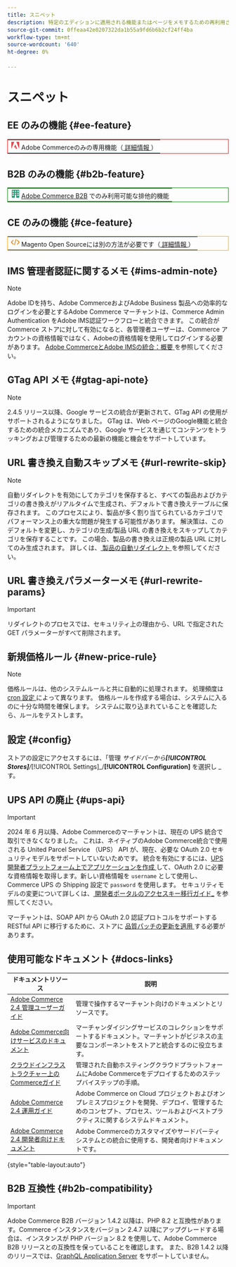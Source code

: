 ```yaml
---
title: スニペット
description: 特定のエディションに適用される機能またはページをメモするための再利用されたメモと視覚的要素
source-git-commit: 0ffeaa42e0207322da1b55a9fd6b6b2cf24ff4ba
workflow-type: tm+mt
source-wordcount: '640'
ht-degree: 0%

---
```


# スニペット

## EE のみの機能 {#ee-feature}

<table style="border:1px solid red">
<tr><td><img alt="Adobe Commerce機能" src="../assets/adobe-logo.svg" width="20" height="20" /> Adobe Commerceのみの専用機能（<a href="https://experienceleague.adobe.com/docs/commerce-admin/user-guides/home.html?lang=ja#product-editions"> 詳細情報 </a>）</td></tr>
</table>

## B2B のみの機能 {#b2b-feature}

<table style="border:1px solid green">
<tr><td><img alt="Adobe Commerce B2B 機能" src="../assets/b2b.svg" width="20" height="20" /> <a href="https://experienceleague.adobe.com/docs/commerce-admin/b2b/introduction.html?lang=ja">Adobe Commerce B2B</a> でのみ利用可能な排他的機能</td></tr>
</table>

## CE のみの機能 {#ce-feature}

<table style="border:1px solid orange">
<tr><td><img alt="Magento Open Source機能" src="../assets/open-source.svg" width="20" height="20" /> Magento Open Sourceには別の方法が必要です（<a href="https://experienceleague.adobe.com/docs/commerce-admin/user-guides/home.html?lang=ja#product-editions"> 詳細情報 </a>）</td></tr>
</table>

## IMS 管理者認証に関するメモ {#ims-admin-note}

>[!NOTE]
>
>Adobe IDを持ち、Adobe CommerceおよびAdobe Business 製品への効率的なログインを必要とするAdobe Commerce マーチャントは、Commerce Admin Authentication をAdobe IMS認証ワークフローと統合できます。 この統合がCommerce ストアに対して有効になると、各管理者ユーザーは、Commerce アカウントの資格情報ではなく、Adobeの資格情報を使用してログインする必要があります。 [Adobe CommerceとAdobe IMSの統合：概要 ](/help/getting-started/adobe-ims-integration-overview.md) を参照してください。

## GTag API メモ {#gtag-api-note}

>[!NOTE]
>
>2.4.5 リリース以降、Google サービスの統合が更新されて、GTag API の使用がサポートされるようになりました。 GTag は、Web ページのGoogle機能と統合するための統合メカニズムであり、Google サービスを通じてコンテンツをトラッキングおよび管理するための最新の機能と機会をサポートしています。

## URL 書き換え自動スキップメモ {#url-rewrite-skip}

>[!NOTE]
>
>自動リダイレクトを有効にしてカテゴリを保存すると、すべての製品およびカテゴリの書き換えがリアルタイムで生成され、デフォルトで書き換えテーブルに保存されます。 このプロセスにより、製品が多く割り当てられているカテゴリでパフォーマンス上の重大な問題が発生する可能性があります。 解決策は、このデフォルトを変更し、カテゴリの生成/製品 URL の書き換えをスキップしてカテゴリを保存することです。 この場合、製品の書き換えは正規の製品 URL に対してのみ生成されます。 詳しくは、[ 製品の自動リダイレクト ](/help/merchandising-promotions/url-redirect-product-automatic.md) を参照してください。

## URL 書き換えパラメーターメモ {#url-rewrite-params}

>[!IMPORTANT]
>
>リダイレクトのプロセスでは、セキュリティ上の理由から、URL で指定されたGET パラメーターがすべて削除されます。

## 新規価格ルール {#new-price-rule}

>[!NOTE]
>
>価格ルールは、他のシステムルールと共に自動的に処理されます。 処理頻度は [cron 設定 ](https://experienceleague.adobe.com/docs/commerce-operations/configuration-guide/cli/configure-cron-jobs.html?lang=ja) によって異なります。 価格ルールを作成する場合は、システムに入るのに十分な時間を確保します。 システムに取り込まれていることを確認したら、ルールをテストします。

## 設定 {#config}

ストアの設定にアクセスするには、「管理 _サイドバーから&#x200B;**[!UICONTROL Stores]**/_[!UICONTROL Settings]_/**[!UICONTROL Configuration]** を選択し _す。

## UPS API の廃止 {#ups-api}

>[!IMPORTANT]
>
>2024 年 6 月以降、Adobe Commerceのマーチャントは、現在の UPS 統合で取引できなくなりました。 これは、ネイティブのAdobe Commerce統合で使用される United Parcel Service （UPS） API が、現在、必要な OAuth 2.0 セキュリティモデルをサポートしていないためです。 統合を有効にするには、[UPS 開発者プラットフォーム上でアプリケーションを作成 ](https://developer.ups.com/get-started) して、OAuth 2.0 に必要な資格情報を取得します。新しい資格情報を `username` として使用し、Commerce UPS の Shipping 設定で `password` を使用します。 セキュリティモデルの変更について詳しくは、[ 開発者ポータルのアクセスキー移行ガイド_](https://developer.ups.com/oauth-developer-guide) を参照してください。<br/>
>
>マーチャントは、SOAP API から OAuth 2.0 認証プロトコルをサポートする RESTful API に移行するために、ストアに [ 品質パッチの更新を適用 ](https://experienceleague.adobe.com/docs/commerce-knowledge-base/kb/troubleshooting/known-issues-patches-attached/ups-shipping-method-integration-migration-from-soap-to-restful-api.html?lang=ja) する必要があります。


## 使用可能なドキュメント {#docs-links}

| ドキュメントリソース | 説明 |
|----------------------- | ----------- |
| [Adobe Commerce 2.4 管理ユーザーガイド ](../landing/home.md) | 管理で操作するマーチャント向けのドキュメントとリソースです。 |
| [Adobe Commerce向けサービスのドキュメント ](https://experienceleague.adobe.com/docs/commerce/user-guides/home.html?lang=ja) | マーチャンダイジングサービスのコレクションをサポートするドキュメント。マーチャントがビジネスの主要なコンポーネントをストアと統合するのに役立ちます。 |
| [ クラウドインフラストラクチャー上のCommerceガイド ](https://experienceleague.adobe.com/docs/commerce-cloud-service/user-guide/overview.html?lang=ja) | 管理された自動ホスティングクラウドプラットフォームにAdobe Commerceをデプロイするためのステップバイステップの手順。 |
| [Adobe Commerce 2.4 運用ガイド ](https://experienceleague.adobe.com/docs/commerce-operations/operational-guides/home.html?lang=ja) | Adobe Commerce on Cloud プロジェクトおよびオンプレミスプロジェクトを開発、デプロイ、管理するためのコンセプト、プロセス、ツールおよびベストプラクティスに関するシステムドキュメント。 |
| [Adobe Commerce 2.4 開発者向けドキュメント ](https://developer.adobe.com/commerce/docs) | Adobe Commerceのカスタマイズやサードパーティシステムとの統合に使用する、開発者向けドキュメントです。 |

{style="table-layout:auto"}

## B2B 互換性 {#b2b-compatibility}

>[!IMPORTANT]
>
>Adobe Commerce B2B バージョン 1.4.2 以降は、PHP 8.2 と互換性があります。Commerce インスタンスをバージョン 2.4.7 以降にアップグレードする場合は、インスタンスが PHP バージョン 8.2 を使用して、Adobe Commerce B2B リリースとの互換性を保っていることを確認します。 また、B2B 1.4.2 以降のリリースでは、[GraphQL Application Server](https://experienceleague.adobe.com/ja/docs/commerce-operations/performance-best-practices/concepts/application-server) をサポートしていません。

